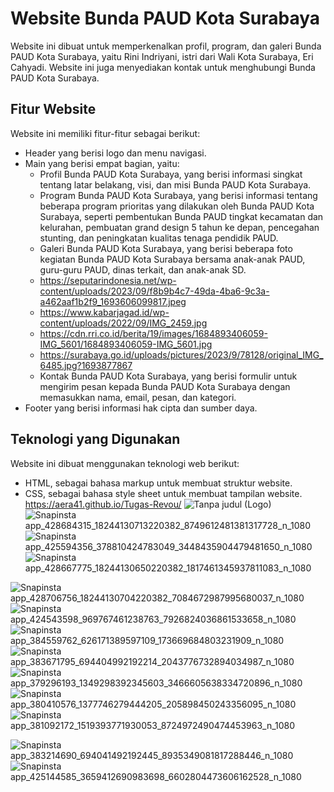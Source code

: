 # Website Bunda PAUD Kota Surabaya

Website ini dibuat untuk memperkenalkan profil, program, dan galeri Bunda PAUD Kota Surabaya, yaitu Rini Indriyani, istri dari Wali Kota Surabaya, Eri Cahyadi. Website ini juga menyediakan kontak untuk menghubungi Bunda PAUD Kota Surabaya.

## Fitur Website

Website ini memiliki fitur-fitur sebagai berikut:

- Header yang berisi logo dan menu navigasi.
- Main yang berisi empat bagian, yaitu:
  - Profil Bunda PAUD Kota Surabaya, yang berisi informasi singkat tentang latar belakang, visi, dan misi Bunda PAUD Kota Surabaya.
  - Program Bunda PAUD Kota Surabaya, yang berisi informasi tentang beberapa program prioritas yang dilakukan oleh Bunda PAUD Kota Surabaya, seperti pembentukan Bunda PAUD tingkat kecamatan dan kelurahan, pembuatan grand design 5 tahun ke depan, pencegahan stunting, dan peningkatan kualitas tenaga pendidik PAUD.
  - Galeri Bunda PAUD Kota Surabaya, yang berisi beberapa foto kegiatan Bunda PAUD Kota Surabaya bersama anak-anak PAUD, guru-guru PAUD, dinas terkait, dan anak-anak SD.
  - https://seputarindonesia.net/wp-content/uploads/2023/09/f8b9b4c7-49da-4ba6-9c3a-a462aaf1b2f9_1693606099817.jpeg
  - https://www.kabarjagad.id/wp-content/uploads/2022/09/IMG_2459.jpg
  - https://cdn.rri.co.id/berita/19/images/1684893406059-IMG_5601/1684893406059-IMG_5601.jpg
  - https://surabaya.go.id/uploads/pictures/2023/9/78128/original_IMG_6485.jpg?1693877867
  - Kontak Bunda PAUD Kota Surabaya, yang berisi formulir untuk mengirim pesan kepada Bunda PAUD Kota Surabaya dengan memasukkan nama, email, pesan, dan kategori.
- Footer yang berisi informasi hak cipta dan sumber daya.

## Teknologi yang Digunakan

Website ini dibuat menggunakan teknologi web berikut:

- HTML, sebagai bahasa markup untuk membuat struktur website.
- CSS, sebagai bahasa style sheet untuk membuat tampilan website.
https://aera41.github.io/Tugas-Revou/
![Tanpa judul (Logo)](https://github.com/aera41/Tugas-Revou/assets/157816177/3d58940f-82c9-474e-8fec-945cb9a2d439)
![Snapinsta app_428684315_18244130713220382_8749612481381317728_n_1080](https://github.com/aera41/Tugas-Revou/assets/157816177/1a68fc81-0394-454e-8100-62a52755dbd9)
![Snapinsta app_425594356_378810424783049_3448435904479481650_n_1080](https://github.com/aera41/Tugas-Revou/assets/157816177/184fbcf9-16c7-4539-8958-659691ba409f)
![Snapinsta app_428667775_18244130650220382_1817461345937811083_n_1080](https://github.com/aera41/Tugas-Revou/assets/157816177/fe849aa7-dd6c-4777-a110-e6783d88255b)

![Snapinsta app_428706756_18244130704220382_7084672987995680037_n_1080](https://github.com/aera41/Tugas-Revou/assets/157816177/e5677c6c-c542-4cda-9c67-daa224d3d1c1)
![Snapinsta app_424543598_969767461238763_7926824036861533658_n_1080](https://github.com/aera41/Tugas-Revou/assets/157816177/86946b55-3894-4563-95d5-06840c0b060d)
![Snapinsta app_384559762_626171389597109_173669684803231909_n_1080](https://github.com/aera41/Tugas-Revou/assets/157816177/6fa36bc6-55cf-442c-92f0-bdb6338c97b4)
![Snapinsta app_383671795_694404992192214_2043776732894034987_n_1080](https://github.com/aera41/Tugas-Revou/assets/157816177/00d0ce1b-affd-4dcc-8269-ef7792780282)
![Snapinsta app_379296193_1349298392345603_3466605638334720896_n_1080](https://github.com/aera41/Tugas-Revou/assets/157816177/9fe476f3-72ab-440e-9f56-33f43ebfd8a0)
![Snapinsta app_380410576_1377746279444205_205898450243356095_n_1080](https://github.com/aera41/Tugas-Revou/assets/157816177/ca0d88d8-6316-4a46-befe-2ac34b5920c5)
![Snapinsta app_381092172_1519393771930053_8724972490474453963_n_1080](https://github.com/aera41/Tugas-Revou/assets/157816177/2b016c5d-15fa-465f-be64-5492b0a50140)

![Snapinsta app_383214690_694041492192445_8935349081817288446_n_1080](https://github.com/aera41/Tugas-Revou/assets/157816177/d685759a-923d-417c-8d97-1c26580b9b8e)
![Snapinsta app_425144585_3659412690983698_6602804473606162528_n_1080](https://github.com/aera41/Tugas-Revou/assets/157816177/532fee0f-62ce-4051-9c0a-e93401fa9f80)
